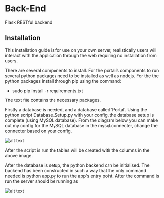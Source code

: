 # Back-End
Flask RESTful backend 


## Installation
This installation guide is for use on your own server, realistically users will interact with the application through the web requiring no installation from users.
 
There are several components to install. For the portal’s components to run several python packages need to be installed  as well as nodejs. For the the python packages install through pip using the command: 
- sudo pip install -r requirements.txt 

The text file contains the necessary packages.
 
Firstly a database is needed, and a database called ‘Portal’. Using the python script Database_Setup.py with your config, the database setup is complete (using MySQL database). From the diagram below you can make out my config for the MySQL database in the mysql.connecter, change the connecter based on your config.


![alt text](https://github.com/lennono/Flask-BackEnd/blob/master/pics/Database.png)


After the script is run the tables will be created with the columns in the above image. 
 
After the database is setup, the python backend can be initialised. The backend has been constructed in such a way that the only command needed is python app.py to run the app's entry point. After the command is run the server should be running as


![alt text](https://github.com/lennono/Flask-BackEnd/blob/master/pics/Python_server.png)


